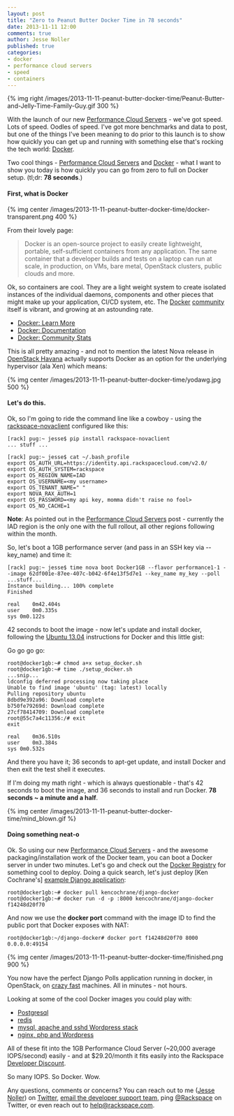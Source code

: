 ```yaml
---
layout: post
title: "Zero to Peanut Butter Docker Time in 78 seconds"
date: 2013-11-11 12:00
comments: true
author: Jesse Noller
published: true
categories:
- docker
- performance cloud servers
- speed
- containers
---
```


{% img right /images/2013-11-11-peanut-butter-docker-time/Peanut-Butter-and-Jelly-Time-Family-Guy.gif 300 %}

With the launch of our new [Performance Cloud Servers][1] - we've got speed. Lots of speed. Oodles of speed. I've got more benchmarks and data to post, but one of the things I've been meaning to do prior to this launch is to show how quickly you can get up and running with something else that's rocking the tech world: [Docker][2].

Two cool things - [Performance Cloud Servers][1] and [Docker][2] - what I want to show you today is how quickly you can go from zero to full on Docker setup. (tl;dr: **78 seconds**.)

<!-- more -->

#### First, what is Docker

{% img center /images/2013-11-11-peanut-butter-docker-time/docker-transparent.png 400 %}

From their lovely page:

>Docker is an open-source project to easily create lightweight, portable, self-sufficient containers from any application. The same container that a developer builds and tests on a laptop can run at scale, in production, on VMs, bare metal, OpenStack clusters, public clouds and more.

Ok, so containers are cool. They are a light weight system to create isolated instances of the individual daemons, components and other pieces that might make up your application, CI/CD system, etc. The [Docker][2] [community][3] itself is vibrant, and growing at an astounding rate.

* [Docker: Learn More][4]
* [Docker: Documentation][5]
* [Docker: Community Stats][6]

This is all pretty amazing - and not to mention the latest Nova release in [OpenStack Havana][7] actually supports Docker as an option for the underlying hypervisor (ala Xen) which means:

{% img center /images/2013-11-11-peanut-butter-docker-time/yodawg.jpg 500 %}

#### Let's do this.

Ok, so I'm going to ride the command line like a cowboy - using the [rackspace-novaclient][8] configured like this:

    [rack] pug:~ jesse$ pip install rackspace-novaclient
    ... stuff ...

    [rack] pug:~ jesse$ cat ~/.bash_profile
    export OS_AUTH_URL=https://identity.api.rackspacecloud.com/v2.0/
    export OS_AUTH_SYSTEM=rackspace
    export OS_REGION_NAME=IAD
    export OS_USERNAME=<my username>
    export OS_TENANT_NAME=" "
    export NOVA_RAX_AUTH=1
    export OS_PASSWORD=<my api key, momma didn't raise no fool>
    export OS_NO_CACHE=1

**Note**: As pointed out in the [Performance Cloud Servers][1] post - currently the IAD region is the only one with the full rollout, all other regions following within the month.

So, let's boot a 1GB performance server (and pass in an SSH key via --key_name) and time it:

    [rack] pug:~ jesse$ time nova boot Docker1GB --flavor performance1-1 --image 62df001e-87ee-407c-b042-6f4e13f5d7e1 --key_name my_key --poll
    ...stuff...
    Instance building... 100% complete
    Finished

    real	0m42.404s
    user	0m0.335s
    sys	0m0.122s

42 seconds to boot the image - now let's update and install docker, following the [Ubuntu 13.04][9] instructions for Docker and this little gist:

<script src="https://gist.github.com/jnoller/7416128.js"></script>

Go go go go:

    root@docker1gb:~# chmod a+x setup_docker.sh
    root@docker1gb:~# time ./setup_docker.sh
    ...snip...
    ldconfig deferred processing now taking place
    Unable to find image 'ubuntu' (tag: latest) locally
    Pulling repository ubuntu
    8dbd9e392a96: Download complete
    b750fe79269d: Download complete
    27cf78414709: Download complete
    root@55c7a4c11356:/# exit
    exit

    real	0m36.510s
    user	0m3.384s
    sys	0m0.532s

And there you have it; 36 seconds to apt-get update, and install Docker and then exit the test shell it executes.

If I'm doing my math right - which is always questionable - that's 42 seconds to boot the image, and 36 seconds to install and run Docker. **78 seconds ~ a minute and a half**.

{% img center /images/2013-11-11-peanut-butter-docker-time/mind_blown.gif %}

#### Doing something neat-o

Ok. So using our new [Performance Cloud Servers][1] - and the awesome packaging/installation work of the Docker team, you can boot a Docker server in under two minutes. Let's go and check out the [Docker Registry][10] for something cool to deploy. Doing a quick search, let's just deploy [Ken Cochrane's] [example Django application][11]:

    root@docker1gb:~# docker pull kencochrane/django-docker
    root@docker1gb:~# docker run -d -p :8000 kencochrane/django-docker
    f14248d20f70

And now we use the **docker port** command with the image ID to find the public port that Docker exposes with NAT:

    root@docker1gb:~/django-docker# docker port f14248d20f70 8000
    0.0.0.0:49154

{% img center /images/2013-11-11-peanut-butter-docker-time/finished.png 900 %}

You now have the perfect Django Polls application running in docker, in OpenStack, on [crazy fast][1] machines. All in minutes - not hours.

Looking at some of the cool Docker images you could play with:

* [Postgresql](https://index.docker.io/u/zaiste/postgresql/)
* [redis](https://index.docker.io/u/johncosta/redis/)
* [mysql, apache and sshd Wordpress stack](https://index.docker.io/u/jbfink/wordpress/)
* [nginx, php and Wordpress](https://index.docker.io/u/wayhome/wordpress/)

All of these fit into the 1GB Performance Cloud Server (~20,000 average IOPS/second) easily - and at $29.20/month it fits easily into the Rackspace [Developer Discount][13].

So many IOPS. So Docker. Wow.

Any questions, comments or concerns? You can reach out to me ([Jesse Noller][1]) on [Twitter][2], [email the developer support team](mailto:sdk-support@rackspace.com), ping [@Rackspace](https://twitter.com/Rackspace) on Twitter, or even reach out to [help@rackspace.com](mailto:help@rackspace.com).


[1]: http://developer.rackspace.com/blog/welcome-to-performance-cloud-servers-have-some-benchmarks.html
[2]: http://www.docker.io/
[3]: https://www.docker.io/community/
[4]: https://www.docker.io/learn_more/
[5]: http://docs.docker.io/en/latest/
[6]: http://blog.docker.io/2013/11/docker-project-community-stats/
[7]: https://wiki.openstack.org/wiki/Docker
[8]: https://pypi.python.org/pypi/rackspace-novaclient/
[9]: http://docs.docker.io/en/latest/installation/ubuntulinux/#ubuntu-raring
[10]: https://index.docker.io/
[11]: https://github.com/kencochrane/django-docker
[12]: http://kencochrane.net/
[13]: http://developer.rackspace.com/devtrial/
